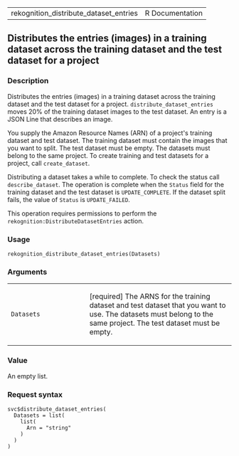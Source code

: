 <table style="width: 100%;">
<tbody>
<tr class="odd">
<td>rekognition_distribute_dataset_entries</td>
<td style="text-align: right;">R Documentation</td>
</tr>
</tbody>
</table>

## Distributes the entries (images) in a training dataset across the training dataset and the test dataset for a project

### Description

Distributes the entries (images) in a training dataset across the
training dataset and the test dataset for a project.
`distribute_dataset_entries` moves 20% of the training dataset images to
the test dataset. An entry is a JSON Line that describes an image.

You supply the Amazon Resource Names (ARN) of a project's training
dataset and test dataset. The training dataset must contain the images
that you want to split. The test dataset must be empty. The datasets
must belong to the same project. To create training and test datasets
for a project, call `create_dataset`.

Distributing a dataset takes a while to complete. To check the status
call `describe_dataset`. The operation is complete when the `Status`
field for the training dataset and the test dataset is
`UPDATE_COMPLETE`. If the dataset split fails, the value of `Status` is
`UPDATE_FAILED`.

This operation requires permissions to perform the
`rekognition:DistributeDatasetEntries` action.

### Usage

    rekognition_distribute_dataset_entries(Datasets)

### Arguments

<table>
<colgroup>
<col style="width: 35%" />
<col style="width: 65%" />
</colgroup>
<tbody>
<tr class="odd">
<td><code
id="rekognition_distribute_dataset_entries_:_Datasets">Datasets</code></td>
<td><p>[required] The ARNS for the training dataset and test dataset
that you want to use. The datasets must belong to the same project. The
test dataset must be empty.</p></td>
</tr>
</tbody>
</table>

### Value

An empty list.

### Request syntax

    svc$distribute_dataset_entries(
      Datasets = list(
        list(
          Arn = "string"
        )
      )
    )
